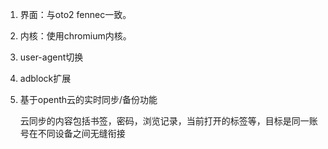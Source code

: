 1. 界面：与oto2 fennec一致。

2. 内核：使用chromium内核。

3. user-agent切换

4. adblock扩展

5. 基于openth云的实时同步/备份功能

   云同步的内容包括书签，密码，浏览记录，当前打开的标签等，目标是同一账号在不同设备之间无缝衔接